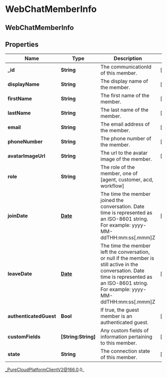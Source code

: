 # WebChatMemberInfo

## WebChatMemberInfo

## Properties

|Name | Type | Description | Notes|
|------------ | ------------- | ------------- | -------------|
| **_id** | **String** | The communicationId of this member. | [optional] |
| **displayName** | **String** | The display name of the member. | [optional] |
| **firstName** | **String** | The first name of the member. | [optional] |
| **lastName** | **String** | The last name of the member. | [optional] |
| **email** | **String** | The email address of the member. | [optional] |
| **phoneNumber** | **String** | The phone number of the member. | [optional] |
| **avatarImageUrl** | **String** | The url to the avatar image of the member. | [optional] |
| **role** | **String** | The role of the member, one of [agent, customer, acd, workflow] | |
| **joinDate** | [**Date**](Date) | The time the member joined the conversation. Date time is represented as an ISO-8601 string. For example: yyyy-MM-ddTHH:mm:ss[.mmm]Z | [optional] |
| **leaveDate** | [**Date**](Date) | The time the member left the conversation, or null if the member is still active in the conversation. Date time is represented as an ISO-8601 string. For example: yyyy-MM-ddTHH:mm:ss[.mmm]Z | [optional] |
| **authenticatedGuest** | **Bool** | If true, the guest member is an authenticated guest. | [optional] |
| **customFields** | **[String:String]** | Any custom fields of information pertaining to this member. | [optional] |
| **state** | **String** | The connection state of this member. | [optional] |



_PureCloudPlatformClientV2@166.0.0_

